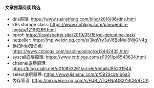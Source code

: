 #### 文章推荐阅读 精选
- dns原理: https://www.ruanyifeng.com/blog/2016/06/dns.html
- k8s storage class: https://www.cnblogs.com/panwenbin-logs/p/12196286.html
- pprof: https://lessisbetter.site/2019/05/18/go-goroutine-leak/
- netpoller: https://mp.weixin.qq.com/s/3kqVry3uV6BeMei8WjGN4g
- 横扫http知识点: https://www.cnblogs.com/xiaolincoding/p/12442435.html
- syscall底层原理: https://www.cnblogs.com/zl1991/p/6543634.html
- channel底层原理: https://blog.csdn.net/u010853261/article/details/85231944
- select底层原理: https://www.jianshu.com/p/5923cde1b6a3
- 内存管理: https://mp.weixin.qq.com/s/HJB_ATQFNqG82YBCRr97CA